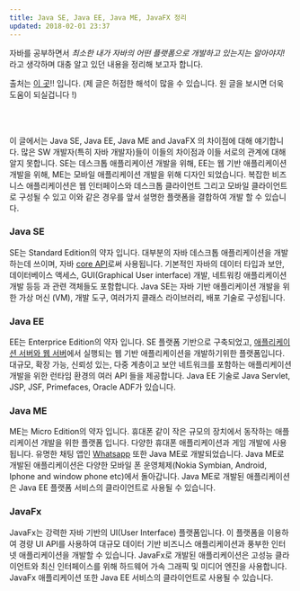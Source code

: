 ```yaml
---
title: Java SE, Java EE, Java ME, JavaFX 정리
updated: 2018-02-01 23:37
---
```



자바를 공부하면서 *최소한 내가 자바의 어떤 플랫폼으로 개발하고 있는지는 알아야지!* 라고 생각하며 대충 알고 있던 내용을 정리해 보고자 합니다.

출처는 [이 곳](http://javawebaction.blogspot.kr/2014/07/introuction-and-difference-of-java-se-java-ee-java-me-javafx.html)!! 입니다. (제 글은 허접한 해석이 많을 수 있습니다. 원 글을 보시면 더욱 도움이 되실겁니다 !)

<br>
<div class="divider"></div>
<br>

이 글에서는 Java SE, Java EE, Java ME and JavaFX 의 차이점에 대해 얘기합니다.
많은 SW 개발자(특히 자바 개발자)들이 이들의 차이점과 이들 서로의 관계에 대해 알지 못합니다.
SE는 데스크톱 애플리케이션 개발을 위해, EE는 웹 기반 애플리케이션 개발을 위해, ME는 모바일 애플리케이션 개발을 위해 디자인 되었습니다.
복잡한 비즈니스 애플리케이션은 웹 인터페이스와 데스크톱 클라이언트 그리고 모바일 클라이언트로 구성될 수 있고 이와 같은 경우를 앞서 설명한 플랫폼을 결합하여 개발 할 수 있습니다.


### Java SE
SE는 Standard Edition의 약자 입니다. 대부분의 자바 데스크톱 애플리케이션을 개발하는데 쓰이며, 자바 [core API](https://docs.oracle.com/javase/8/docs/api/)로써 사용됩니다.
기본적인 자바의 데이터 타입과 보안, 데이터베이스 액세스, GUI(Graphical User interface) 개발, 네트워킹 애플리케이션 개발 등등 과 관련 객체들도 포함합니다.
Java SE는 자바 기반 애플리케이션 개발을 위한 가상 머신 (VM), 개발 도구, 여러가지 클래스 라이브러리, 배포 기술로 구성됩니다.

### Java EE
EE는 Enterprice Edition의 약자 입니다. SE 플랫폼 기반으로 구축되었고, [애플리케이션 서버와 웹 서버](https://www.javaworld.com/article/2077354/learn-java/app-server-web-server-what-s-the-difference.html)에서 실행되는 웹 기반 애플리케이션을 개발하기위한 플랫폼입니다. 대규모, 확장 가능, 신뢰성 있는, 다중 계층이고 보안 네트워크를 포함하는 애플리케이션 개발을 위한 런타임 환경의 여러 API 들을 제공합니다. Java EE 기술로 Java Servlet, JSP, JSF, Primefaces, Oracle ADF가 있습니다.


### Java ME
ME는 Micro Edition의 약자 입니다. 휴대폰 같이 작은 규모의 장치에서 동작하는 애플리케이션 개발을 위한 플랫폼 입니다. 다양한 휴대폰 애플리케이션과 게임 개발에 사용됩니다. 
유명한 채팅 앱인 [Whatsapp](https://web.whatsapp.com/) 또한 Java ME로 개발되었습니다. Java ME로 개발된 애플리케이션은 다양한 모바일 폰 운영체제(Nokia Symbian, Android, Iphone and window phone etc)에서 돌아갑니다.
Java ME로 개발된 애플리케이션은 Java EE 플랫폼 서비스의 클라이언트로 사용될 수 있습니다.


### JavaFx
JavaFx는 강력한 자바 기반의 UI(User Interface) 플랫폼입니다. 이 플랫폼을 이용하여 경량 UI API를 사용하여 대규모 데이터 기반 비즈니스 애플리케이션과 풍부한 인터넷 애플리케이션을 개발할 수 있습니다. 
JavaFx로 개발된 애플리케이션은 고성능 클라이언트와 최신 인터페이스를 위해 하드웨어 가속 그래픽 및 미디어 엔진을 사용합니다.
JavaFx 애플리케이션 또한 Java EE 서비스의 클라이언트로 사용될 수 있습니다.
